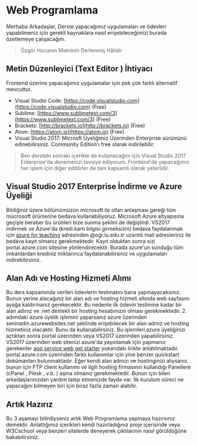 # Web Programlama

Merhaba Arkadaşlar, Derste yapacağımız uygulamaları ve ödevleri yapabilmeniz için gerekli kaynaklara nasıl erişebileceğimizi burada özetlemeye çalışacağım.

> Özgür Hocanın Metninin Derlenmiş Hâlidir

## Metin Düzenleyici \(Text Editor \) İhtiyacı

Frontend üzerine yapacağımız uygulamalar için pek çok farklı alternatif mevcuttur.

* Visual Studio Code: [https://code.visualstudio.com](https://code.visualstudio.com) \(Free\)
* Sublime: [https://www.sublimetext.com/3](https://www.sublimetext.com/3) \(Free\)
* Brackets: [http://brackets.io](http://brackets.io) \(Free\)
* Atom: [https://atom.io](https://atom.io) \(Free\)
* Visual Studio 2017: Microsft Üyeliğimiz Üzerinden Enterprise sürümünü edinebilirsiniz. Community Edition'ı free olarak indirilebilir.

> Ben dersteki sonraki içerikte de kullanacağım için Visual Studio 2017 Enterprise'da denemenizi tavsiye ediyorum. Frontend'de yapacağımız her işlem için diğer editörler de tam kapsamlı olarak yeterlidir.

## Visual Studio 2017 Enterprise İndirme ve Azure Üyeliği

Bildiğiniz üzere bölümümüzün microsoft ile ollan anlaşması gereği tüm mücrosoft ürünlerine bedava kullanabiliyoruz. Microsoft Azure altyapısına geçişle beraber bu ürünleri bize sunma şeklini de değiştirdi. VS2017 indirmek ve Azure'da \(kredi kartı bilgisi girmeksizin\) bedava faydalanmak için [azure for teaching](https://aka.ms/devtoolsforteaching) adresinden @ogr.iu.edu.tr uzantılı mail adresleriniz ile bedava kayıt olmanız gerekmektedir. Kayıt olduktan sonra sizi portal.azure.com sitesine yönlendirecektir. Burada azure'un sunduğu tüm imkanlardan krediniz miktarınca faydalanabilirsiniz ve uygulamaları indirebilirsiniz.

## Alan Adı ve Hosting Hizmeti Alımı

Bu ders kapsamında verilen ödevlerin teslimatını bana yapmayacaksınız. Bunun yerine alacağınız bir alan adı ve hosting hizmeti altında web sayfasını ayağa kaldırmanız gerekecektir. Bu nedenle ilk ödevin teslimine kadar bir alan adınız ve .net destekli bir hosting hesabınızın olması gerekmektedir. 2. adımdaki azure üyelik işlemini yaparsanız azure üzerinden seninadin.azurewebsites.net şeklinde erişebilecek bir alan adınız ve hosting hizmetiniz olacaktır. Bunu da kullanabilirsiniz. Bu işlemleri azure üyeliğinizi açtıktan sonra portal üzerinden veya VS2017 üzerinden yapabilirsiniz. VS2017 üzerinden web sitenizi azure'da yayınlamak için yapmanız gerekenler [app service web get starter](https://docs.microsoft.com/en-us/azure/app-service/app-service-web-get-started-dotnet) yukarıdaki linkte anlatılmaktadır. portal.azure.com üzerinden farklı kullanımlar için yine benzer quickstart dokümanları bulunmaktadır. Eğer kendi alan adınızı ve hostinginizi alıysanız bunun için FTP client kullanımı ve ilgili hosting firmasının kullandığı Panellere \(cPanel , Plesk , v.b. \) aşina olmanız gerekmektedir. Bunun için bilen arkadaşlarınızdan yardım talep etmenizde fayda var. İlk kurulum süreci ne yapacağını bilmeyen biri için biraz fazla zaman alabilir.

## Artık Hazırız

Bu 3 aşamayı bitirdiyseniz artık Web Programlama yapmaya hazırsınız demektir. Anlattığımız içerikleri kendi hazırladığınız proje içerisinde veya W3Cschool veya benzeri sitelerde deneyerek çıktılarının nasıl görüldüğüne bakabilirsiniz.

